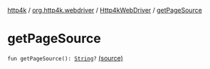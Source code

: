 [http4k](../../index.md) / [org.http4k.webdriver](../index.md) / [Http4kWebDriver](index.md) / [getPageSource](./get-page-source.md)

# getPageSource

`fun getPageSource(): `[`String`](https://kotlinlang.org/api/latest/jvm/stdlib/kotlin/-string/index.html)`?` [(source)](https://github.com/http4k/http4k/blob/master/http4k-testing-webdriver/src/main/kotlin/org/http4k/webdriver/Http4kWebDriver.kt#L83)